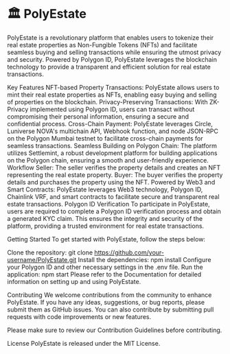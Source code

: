 # 🏛️ PolyEstate

PolyEstate is a revolutionary platform that enables users to tokenize their real estate properties as Non-Fungible Tokens (NFTs) and facilitate seamless buying and selling transactions while ensuring the utmost privacy and security. Powered by Polygon ID, PolyEstate leverages the blockchain technology to provide a transparent and efficient solution for real estate transactions.

Key Features
NFT-based Property Transactions: PolyEstate allows users to mint their real estate properties as NFTs, enabling easy buying and selling of properties on the blockchain.
Privacy-Preserving Transactions: With ZK-Privacy implemented using Polygon ID, users can transact without compromising their personal information, ensuring a secure and confidential process.
Cross-Chain Payment: PolyEstate leverages Circle, Luniverse NOVA's multichain API, Webhook function, and node JSON-RPC on the Polygon Mumbai testnet to facilitate cross-chain payments for seamless transactions.
Seamless Building on Polygon Chain: The platform utilizes Settlemint, a robust development platform for building applications on the Polygon chain, ensuring a smooth and user-friendly experience.
Workflow
Seller: The seller verifies the property details and creates an NFT representing the real estate property.
Buyer: The buyer verifies the property details and purchases the property using the NFT.
Powered by Web3 and Smart Contracts: PolyEstate leverages Web3 technology, Polygon ID, Chainlink VRF, and smart contracts to facilitate secure and transparent real estate transactions.
Polygon ID Verification
To participate in PolyEstate, users are required to complete a Polygon ID verification process and obtain a generated KYC claim. This ensures the integrity and security of the platform, providing a trusted environment for real estate transactions.

Getting Started
To get started with PolyEstate, follow the steps below:

Clone the repository: git clone https://github.com/your-username/PolyEstate.git
Install the dependencies: npm install
Configure your Polygon ID and other necessary settings in the .env file.
Run the application: npm start
Please refer to the Documentation for detailed information on setting up and using PolyEstate.

Contributing
We welcome contributions from the community to enhance PolyEstate. If you have any ideas, suggestions, or bug reports, please submit them as GitHub issues. You can also contribute by submitting pull requests with code improvements or new features.

Please make sure to review our Contribution Guidelines before contributing.

License
PolyEstate is released under the MIT License.
